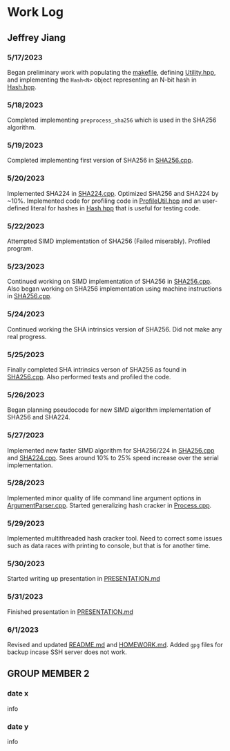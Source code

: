 # Work Log

## Jeffrey Jiang

### 5/17/2023

Began preliminary work with populating the [makefile](./makefile), defining [Utility.hpp](include/Utility.hpp), and implementing the `Hash<N>` object representing an N-bit hash in [Hash.hpp](include/Hash.hpp). 

### 5/18/2023

Completed implementing `preprocess_sha256` which is used in the SHA256 algorithm.

### 5/19/2023

Completed implementing first version of SHA256 in [SHA256.cpp](src/SHA256.cpp).

### 5/20/2023

Implemented SHA224 in [SHA224.cpp](src/SHA224.cpp). Optimized SHA256 and SHA224 by ~10%. Implemented code for profiling code in [ProfileUtil.hpp](include/ProfileUtil.hpp) and an user-defined literal for hashes in [Hash.hpp](include/Hash.hpp) that is useful for testing code.

### 5/22/2023

Attempted SIMD implementation of SHA256 (Failed miserably). Profiled program.

### 5/23/2023

Continued working on SIMD implementation of SHA256 in [SHA256.cpp](src/SHA256.cpp). Also began working on SHA256 implementation using machine instructions in [SHA256.cpp](src/SHA256.cpp).

### 5/24/2023

Continued working the SHA intrinsics version of SHA256. Did not make any real progress.

### 5/25/2023

Finally completed SHA intrinsics verson of SHA256 as found in [SHA256.cpp](src/SHA256.cpp). Also performed tests and profiled the code. 

### 5/26/2023

Began planning pseudocode for new SIMD algorithm implementation of SHA256 and SHA224.

### 5/27/2023

Implemented new faster SIMD algorithm for SHA256/224 in [SHA256.cpp](src/SHA256.cpp) and [SHA224.cpp](src/SHA224.cpp). Sees around 10% to 25% speed increase over the serial implementation.

### 5/28/2023

Implemented minor quality of life command line argument options in [ArgumentParser.cpp](src/shashaker/ArgumentParser.cpp). Started generalizing hash cracker in [Process.cpp](src/shashaker/Process.cpp).

### 5/29/2023

Implemented multithreaded hash cracker tool. Need to correct some issues such as data races with printing to console, but that is for another time.

### 5/30/2023

Started writing up presentation in [PRESENTATION.md](PRESENTATION.md)

### 5/31/2023

Finished presentation in [PRESENTATION.md](PRESENTATION.md)

### 6/1/2023

Revised and updated [README.md](README.md) and [HOMEWORK.md](HOMEWORK.md). Added `gpg` files for backup incase SSH server does not work.

## GROUP MEMBER 2

### date x

info

### date y

info
